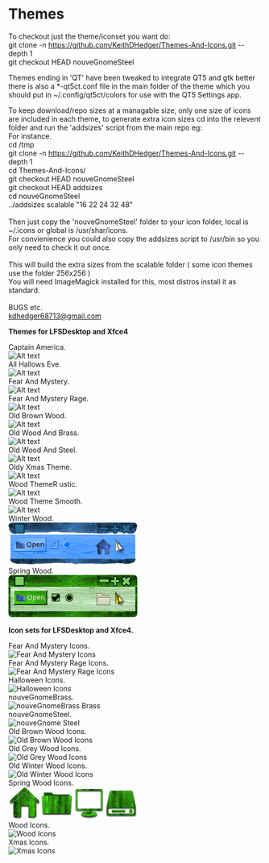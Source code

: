 # Themes

To checkout just the theme/iconset you want do:<br>
git clone -n https://github.com/KeithDHedger/Themes-And-Icons.git  --depth 1<br>
git checkout HEAD nouveGnomeSteel<br>

Themes ending in 'QT' have been tweaked to integrate QT5 and gtk better there is also a *-qt5ct.conf file in the main folder of the theme which you should put in ~/.config/qt5ct/colors for use with the QT5 Settings app.

To keep download/repo sizes at a managable size, only one size of icons are included in each theme, to generate extra icon sizes cd into the relevent folder and run the 'addsizes' script from the main repo eg:<br>
For instance.<br>
cd /tmp<br>
git clone -n https://github.com/KeithDHedger/Themes-And-Icons.git  --depth 1<br>
cd Themes-And-Icons/<br>
git checkout HEAD nouveGnomeSteel<br>
git checkout HEAD addsizes<br>
cd nouveGnomeSteel<br>
../addsizes scalable "16 22 24 32 48"<br>
<br>
Then just copy the 'nouveGnomeSteel' folder to your icon folder, local is ~/.icons or global is /usr/shar/icons.<br>
For convienience you could also copy the addsizes script to /usr/bin so you only need to check it out once.<br>
<br>
This will build the extra sizes from the scalable folder ( some icon themes use the folder 256x256 )<br>
You will need ImageMagick installed for this, most distros install it as standard.<br>
<br>
BUGS etc.<br>
kdhedger68713@gmail.com<br>

**Themes for LFSDesktop and Xfce4**<br>

Captain America.<br>
![Alt text](pics/CaptainAmerica.png?raw=true "Captain America")<br>
All Hallows Eve.<br>
![Alt text](pics/AllHallowsEve.png?raw=true "All Hallows Eve")<br>
Fear And Mystery.<br>
![Alt text](pics/FearAndMystery.png?raw=true "Fear And Mystery")<br>
Fear And Mystery Rage.<br>
![Alt text](pics/FearAndMysteryRage.png?raw=true "Fear And Mystery Rage")<br>
Old Brown Wood.<br>
![Alt text](pics/OldBrownWood.png?raw=true "Old Brown Wood")<br>
Old Wood And Brass.<br>
![Alt text](pics/OldWoodAndBrass.png?raw=true "Old Wood And Brass")<br>
Old Wood And Steel.<br>
![Alt text](pics/OldWoodAndSteel.png?raw=true "Old Wood And Steel")<br>
Oldy Xmas Theme.<br>
![Alt text](pics/OldyXmasTheme.png?raw=true "Oldy Xmas Theme")<br>
Wood ThemeR ustic.<br>
![Alt text](pics/WoodThemeRustic.png?raw=true "Wood Theme Rustic")<br>
Wood Theme Smooth.<br>
![Alt text](pics/WoodThemeSmooth.png?raw=true "Wood Theme Smooth")<br>
Winter Wood.<br>
![Alt text](pics/WinterWood.png?raw=true "Winter Wood")<br>
Spring Wood.<br>
![Alt text](pics/SpringWoodQT.png?raw=true "Spring Wood")<br>

**Icon sets for LFSDesktop and Xfce4.**<br>

Fear And Mystery Icons.<br>
![Fear And Mystery Icons](pics/FearAndMysteryIcons.png?raw=true "Fear And Mystery Icons")<br>
Fear And Mystery Rage Icons.<br>
![Fear And Mystery Rage Icons](pics/FearAndMysteryRageIcons.png?raw=true "Fear And Mystery Rage Icons")<br>
Halloween Icons.<br>
![Halloween Icons](pics/HalloweenIcons.png?raw=true "Halloween Icons")<br>
nouveGnomeBrass.<br>
![nouveGnomeBrass Brass](pics/nouveGnomeBrass.png?raw=true "nouveGnomeBrass Brass")<br>
nouveGnomeSteel.<br>
![nouveGnome Steel](pics/nouveGnomeSteel.png?raw=true "nouveGnome Steel")<br>
Old Brown Wood Icons.<br>
![Old Brown Wood Icons](pics/OldBrownWoodIcons.png?raw=true "Old Brown Wood Icons")<br>
Old Grey Wood Icons.<br>
![Old Grey Wood Icons](pics/OldGreyWoodIcons.png?raw=true "Old Grey Wood Icons")<br>
Old Winter Wood Icons.<br>
![Old Winter Wood Icons](pics/OldWinterWoodIcons.png?raw=true "Old Winter Wood Icons")<br>
Spring Wood Icons.<br>
![Spring Wood Icons](pics/SpringWoodIcons.png?raw=true "Spring Wood Icons")<br>
Wood Icons.<br>
![Wood Icons](pics/WoodIcons.png?raw=true "Wood Icons")<br>
Xmas Icons.<br>
![Xmas Icons](pics/XmasIcons.png?raw=true "Xmas Icons")<br>


